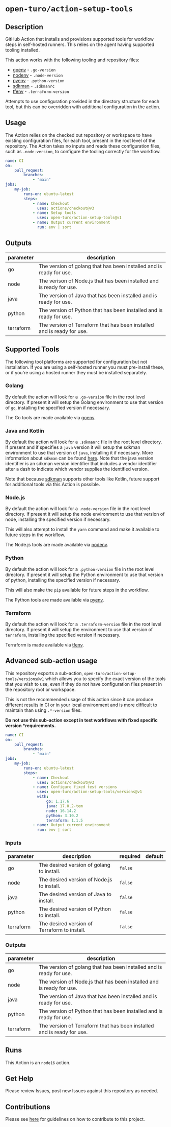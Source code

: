 # `open-turo/action-setup-tools`

## Description

GitHub Action that installs and provisions supported tools for workflow steps in
self-hosted runners. This relies on the agent having supported tooling
installed.

<!-- TODO: Add back badges here when they're not all broken -->

This action works with the following tooling and repository files:

-   [goenv](https://github.com/syndbg/goenv) - `.go-version`
-   [nodenv](https://github.com/nodenv/nodenv) - `.node-version`
-   [pyenv](https://github.com/pyenv/pyenv) - `.python-version`
-   [sdkman](https://sdkman.io/) - `.sdkmanrc`
-   [tfenv](https://github.com/tfutils/tfenv) - `.terraform-version`

Attempts to use configuration provided in the directory structure for each tool,
but this can be overridden with additional configuration in the action.

## Usage

The Action relies on the checked out repository or workspace to have existing
configuration files, for each tool, present in the root level of the repository.
The Action takes no inputs and reads these configuration files, such as
`.node-version`, to configure the tooling correctly for the workflow.

```yaml
name: CI
on:
    pull_request:
        branches:
            - "main"
jobs:
    my-job:
        runs-on: ubuntu-latest
        steps:
            - name: Checkout
              uses: actions/checkout@v3
            - name: Setup tools
              uses: open-turo/action-setup-tools@v1
            - name: Output current environment
              run: env | sort
```

## Outputs

| parameter | description                                                            |
| --------- | ---------------------------------------------------------------------- |
| go        | The version of golang that has been installed and is ready for use.    |
| node      | The verison of Node.js that has been installed and is ready for use.   |
| java      | The version of Java that has been installed and is ready for use.      |
| python    | The version of Python that has been installed and is ready for use.    |
| terraform | The version of Terraform that has been installed and is ready for use. |

## Supported Tools

The following tool platforms are supported for configuration but not
installation. If you are using a self-hosted runner you must pre-install these,
or if you're using a hosted runner they must be installed separately.

### Golang

By default the action will look for a `.go-version` file in the root level
directory. If present it will setup the Golang environment to use that version
of `go`, installing the specified version if necessary.

The Go tools are made available via [goenv](https://github.com/syndbg/goenv).

### Java and Kotlin

By default the action will look for a `.sdkmanrc` file in the root level
directory. If present and if specifies a `java` version it will setup the sdkman
environment to use that version of `java`, installing it if necessary. More
information about `sdkman` can be found [here](https://sdkman.io/). Note that
the java version identifier is an sdkman version identifier that includes a
vendor identifier after a dash to indicate which vendor supplies the identified
version.

Note that because [sdkman](https://sdkman.io/) supports other tools like Kotlin,
future support for additional tools via this Action is possible.

### Node.js

By default the action will look for a `.node-version` file in the root level
directory. If present it will setup the node environment to use that version of
node, installing the specified version if necessary.

This will also attempt to install the `yarn` command and make it available to
future steps in the workflow.

The Node.js tools are made available via
[nodenv](https://github.com/nodenv/nodenv).

### Python

By default the action will look for a `.python-version` file in the root level
directory. If present it will setup the Python environment to use that version
of python, installing the specified version if necessary.

This will also make the `pip` available for future steps in the workflow.

The Python tools are made available via [pyenv](https://github.com/pyenv/pyenv).

### Terraform

By default the action will look for a `.terraform-version` file in the root
level directory. If present it will setup the environment to use that version of
`terraform`, installing the specified version if necessary.

Terraform is made available via [tfenv](https://github.com/tfutils/tfenv).

## Advanced sub-action usage

This repository exports a sub-action, `open-turo/action-setup-tools/versions@v1`
which allows you to specify the exact version of the tools that you wish to use,
even if they do not have configuration files present in the repository root or
workspace.

This is not the recommended usage of this action since it can produce different
results in CI or in your local environment and is more difficult to maintain
than using `.*-version` files.

**Do not use this sub-action except in test workflows with fixed specific
version \*requirements.**

```yaml
name: CI
on:
    pull_request:
        branches:
            - "main"
jobs:
    my-job:
        runs-on: ubuntu-latest
        steps:
            - name: Checkout
              uses: actions/checkout@v3
            - name: Configure fixed test versions
              uses: open-turo/action-setup-tools/versions@v1
              with:
                  go: 1.17.6
                  java: 17.0.2-tem
                  node: 16.14.2
                  python: 3.10.2
                  terraform: 1.1.5
            - name: Output current environment
              run: env | sort
```

### Inputs

| parameter | description                                  | required | default |
| --------- | -------------------------------------------- | -------- | ------- |
| go        | The desired version of golang to install.    | `false`  |         |
| node      | The desired version of Node.js to install.   | `false`  |         |
| java      | The desired version of Java to install.      | `false`  |         |
| python    | The desired version of Python to install.    | `false`  |         |
| terraform | The desired version of Terraform to install. | `false`  |         |

### Outputs

| parameter | description                                                            |
| --------- | ---------------------------------------------------------------------- |
| go        | The version of golang that has been installed and is ready for use.    |
| node      | The version of Node.js that has been installed and is ready for use.   |
| java      | The version of Java that has been installed and is ready for use.      |
| python    | The version of Python that has been installed and is ready for use.    |
| terraform | The version of Terraform that has been installed and is ready for use. |

## Runs

This Action is an `node16` action.

## Get Help

Please review Issues, post new Issues against this repository as needed.

## Contributions

Please see [here](https://github.com/open-turo/contributions) for guidelines on
how to contribute to this project.
